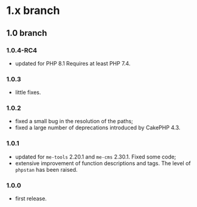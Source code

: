 # 1.x branch
## 1.0 branch
### 1.0.4-RC4
* updated for PHP 8.1 Requires at least PHP 7.4.

### 1.0.3
* little fixes.

### 1.0.2
* fixed a small bug in the resolution of the paths;
* fixed a large number of deprecations introduced by CakePHP 4.3.

### 1.0.1
* updated for `me-tools` 2.20.1 and `me-cms` 2.30.1. Fixed some code;
* extensive improvement of function descriptions and tags. The level of `phpstan`
    has been raised.

### 1.0.0
* first release.
